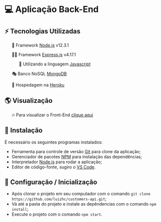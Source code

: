 # 💻 Aplicação Back-End

## ⚡ Tecnologias Utilizadas

&nbsp;&nbsp;&nbsp;&nbsp;&nbsp;&nbsp;🚀 Framework [Node.js](https://nodejs.org/) v12.3.1

&nbsp;&nbsp;&nbsp;&nbsp;&nbsp;&nbsp;👩‍🚀 Framework [Express.js](https://expressjs.com/) v4.17.1

&nbsp;&nbsp;&nbsp;&nbsp;&nbsp;&nbsp;&nbsp;&nbsp;&nbsp;&nbsp;&nbsp;&nbsp;🤖 Utilizando a linguagem [Javascript](https://developer.mozilla.org/pt-BR/docs/Web/JavaScript)

&nbsp;&nbsp;&nbsp;&nbsp;&nbsp;&nbsp;🎭 Banco NoSQL [MongoDB](https://www.mongodb.com/)

&nbsp;&nbsp;&nbsp;&nbsp;&nbsp;&nbsp;💼 Hospedagem na [Heroku](https://www.heroku.com/)

## 🌎 Visualização

&nbsp;&nbsp;&nbsp;&nbsp;&nbsp;&nbsp;🔥 Para visualizar o Front-End [clique aqui](https://github.com/luizhc/customers-web)

## 🔧 Instalação

É necessário os seguintes programas instalados:

- Ferramenta para controle de versão [Git](https://git-scm.com/) para clone da aplicação;
- Gerenciador de pacotes [NPM](https://www.npmjs.com/) para instalação das dependências;
- Interpretador [Node.js](https://nodejs.org/) para rodar a aplicação;
- Editor de código-fonte, sugiro o [VS Code](https://code.visualstudio.com/).

## 🔌 Configuração / Inicialização

- Após clonar o projeto em seu computador com o comando `git clone https://github.com/luizhc/customers-api.git`;
- Vá até a pasta do projeto e instale as depêndencias com o comando `npm install`;
- Execute o projeto com o comando `npm start`.
